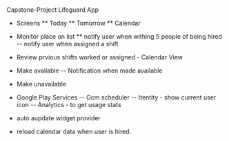 #
Capstone-Project
Lifeguard App

* Screens
** Today
** Tomorrow
** Calendar

* Monitor place on list
** notify user when withing 5 people of being hired
-- notify user when assigned a shift
+ Review prvious shifts worked or assigned - Calendar View
- Make available
-- Notification when made available
- Make unavailable

- Google Play Services
-- Gcm scheduler
-- Itentity - show current user icon
-- Analytics - to get usage stats

- auto aupdate widget provider

- reload calendar data when user is hired.


